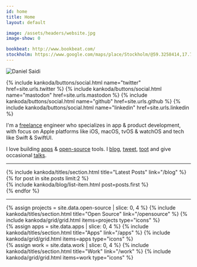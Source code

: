 ```yaml
---
id: home
title: Home
layout: default

image: /assets/headers/website.jpg
image-show: 0

bookbeat: http://www.bookbeat.com/
stockholm: https://www.google.com/maps/place/Stockholm/@59.3258414,17.70188,10z/data=!3m1!4b1!4m5!3m4!1s0x465f763119640bcb:0xa80d27d3679d7766!8m2!3d59.3293235!4d18.0685808
---
```


<div class="home-content paper">
  <main class="page-content" aria-label="Content">
  <section>
        <img class="avatar" src="/assets/avatar.jpg" alt="Daniel Saidi" />
        <div class="social-buttons">
          <p>
            {% include kankoda/buttons/social.html name="twitter" href=site.urls.twitter %}
            {% include kankoda/buttons/social.html name="mastodon" href=site.urls.mastodon %}
            {% include kankoda/buttons/social.html name="github" href=site.urls.github %}
            {% include kankoda/buttons/social.html name="linkedin" href=site.urls.linkedin %}
          </p>
        </div>
        <div>
          <p>
            I'm a <a href="work">freelance</a> engineer who specializes in app & product development, with focus on Apple platforms like iOS, macOS, tvOS & watchOS and tech like Swift & SwiftUI.
          </p>
          <p>
            I love building <a href="apps">apps</a> & <a href="opensource">open-source</a> tools. I <a href="blog">blog</a>, <a href="{{site.urls.twitter}}">tweet</a>, <a href="{{site.urls.mastodon}}">toot</a> and give occasional <a href="talks">talks</a>.
          </p>
        </div>
      </section>
      <hr />
      <section>
        {% include kankoda/titles/section.html title="Latest Posts" link="/blog" %}
        <div class="home blog grid centered">
          {% for post in site.posts limit:2 %}
          <div>
            {% include kankoda/blog/list-item.html post=posts.first %}
          </div>
          {% endfor %}
        </div>
      </section>
      <hr />
      <section class="opensource">
        {% assign projects = site.data.open-source | slice: 0, 4 %}
        {% include kankoda/titles/section.html title="Open Source" link="/opensource" %}
        {% include kankoda/grid/grid.html items=projects type="icons" %}
      </section>
      <section class="apps">
        {% assign apps = site.data.apps | slice: 0, 4 %}
        {% include kankoda/titles/section.html title="Apps" link="/apps" %}
        {% include kankoda/grid/grid.html items=apps type="icons" %}
      </section>
      <section class="work">
        {% assign work = site.data.work | slice: 0, 4 %}
        {% include kankoda/titles/section.html title="Work" link="/work" %}
        {% include kankoda/grid/grid.html items=work type="icons" %}
      </section>
  </main>
</div>